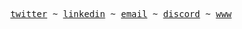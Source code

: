 <!-- Style inspired by Anthony Fu's README.md (src: https://github.com/antfu/antfu) -->

<p align="center">
  <samp>
    <a href="https://twitter.com/tejasag0">twitter</a> ~
    <a href="https://linkedin.com/in/agarwaltejas">linkedin</a> ~
    <a href="mailto:tejas.agarwal.bly@gmail.com">email</a> ~
    <a href="https://discord.com/users/771687332734173185">discord</a> ~
    <a href="https://tejasag.com">www</a>
  </samp>
</p>
